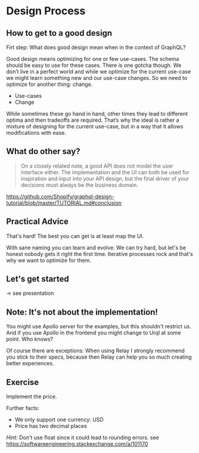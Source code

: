 # Design Process

## How to get to a good design

Firt step: What does good design mean when in the context of GraphQL?

Good design means optimizing for one or few use-cases. The schema should be easy to use for these cases.
There is one gotcha though. We don’t live in a perfect world and while we optimize for the current use-case we might learn something new and our use-case changes. So we need to optimize for another thing: change.

- Use-cases
- Change

While sometimes these go hand in hand, other times they lead to different optima and then tradeoffs are required. That’s why the ideal is rather a mixture of designing for the current use-case, but in a way that it allows modifications with ease.

## What do other say?

> On a closely related note, a good API does not model the user interface either. The implementation and the UI can both be used for inspiration and input into your API design, but the final driver of your decisions must always be the business domain.

https://github.com/Shopify/graphql-design-tutorial/blob/master/TUTORIAL.md#conclusion

## Practical Advice

That's hard! The best you can get is at least map the UI.

With sane naming you can learn and evolve. We can try hard, but let's be honest nobody gets it right the first time. Iterative processes rock and that's why we want to optimize for them.

## Let's get started

-> see presentation

## Note: It's not about the implementation!

You might use Apollo server for the examples, but this shouldn't restrict us. And if you use Apollo in the frontend you might change to Urql at some point. Who knows?

Of course there are exceptions: When using Relay I strongly recommend you stick to their specs, because then Relay can help you so much creating better experiences.

## Exercise

Implement the price.

Further facts:

- We only support one currency: USD
- Price has two decimal places

_Hint:_ Don't use float since it could lead to rounding errors. see https://softwareengineering.stackexchange.com/a/101170
